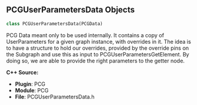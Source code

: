 ## PCGUserParametersData Objects

```python
class PCGUserParametersData(PCGData)
```

PCG Data meant only to be used internally.
It contains a copy of UserParameters for a given graph instance, with overrides in it.
The idea is to have a structure to hold our overrides, provided by the override pins on the Subgraph
and use this as input to PCGUserParametersGetElement. By doing so, we are able to provide the right
parameters to the getter node.

**C++ Source:**

- **Plugin**: PCG
- **Module**: PCG
- **File**: PCGUserParametersData.h

<a id="unreal.PCGVisualizeAttributeSettings"></a>